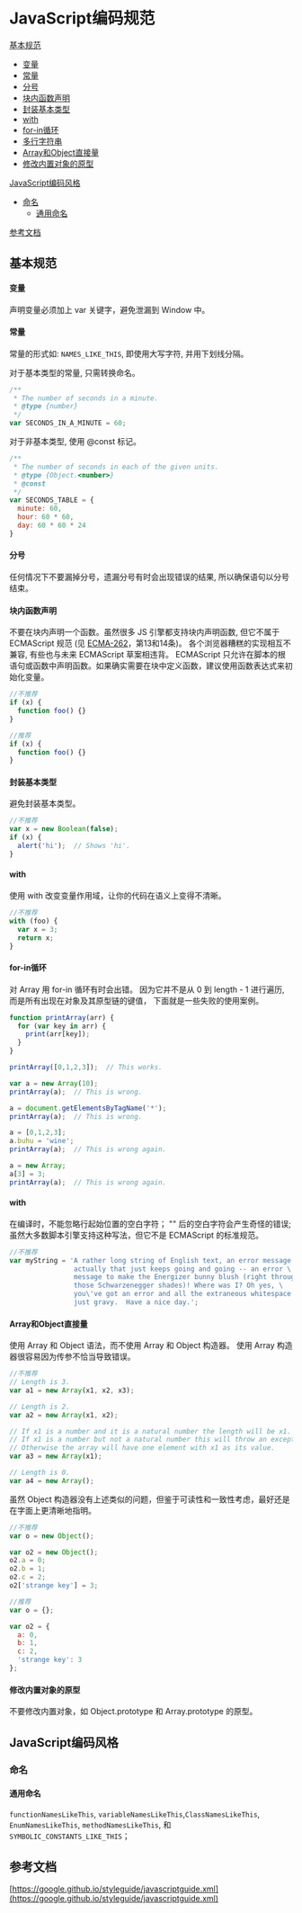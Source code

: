 ﻿
# JavaScript编码规范

[基本规范](#基本规范)
* [变量](#变量)
* [常量](#常量)
* [分号](#分号)
* [块内函数声明](#块内函数声明)
* [封装基本类型](#封装基本类型)
* [with](#with)
* [for-in循环](#for-in循环)
* [多行字符串](#多行字符串)
* [Array和Object直接量](#Array和Object直接量)
* [修改内置对象的原型](#修改内置对象的原型)

[JavaScript编码风格](#javaScript编码风格)
* [命名](#命名)
  * [通用命名](#通用命名)

[参考文档](#参考文档)

## 基本规范

#### 变量
声明变量必须加上 var 关键字，避免泄漏到 Window 中。
#### 常量
常量的形式如: `NAMES_LIKE_THIS`, 即使用大写字符, 并用下划线分隔。

对于基本类型的常量, 只需转换命名。
```javascript
/**
 * The number of seconds in a minute.
 * @type {number}
 */
var SECONDS_IN_A_MINUTE = 60;
```
对于非基本类型, 使用 @const 标记。
```javascript
/**
 * The number of seconds in each of the given units.
 * @type {Object.<number>}
 * @const
 */
var SECONDS_TABLE = {
  minute: 60,
  hour: 60 * 60,
  day: 60 * 60 * 24
}
```
#### 分号
任何情况下不要漏掉分号，遗漏分号有时会出现错误的结果, 所以确保语句以分号结束。
#### 块内函数声明
不要在块内声明一个函数。虽然很多 JS 引擎都支持块内声明函数, 但它不属于 ECMAScript 规范 (见 [ECMA-262](http://www.ecma-international.org/publications/standards/Ecma-262.htm)，第13和14条)。 各个浏览器糟糕的实现相互不兼容, 有些也与未来 ECMAScript 草案相违背。 ECMAScript 只允许在脚本的根语句或函数中声明函数。如果确实需要在块中定义函数，建议使用函数表达式来初始化变量。
```javascript
//不推荐
if (x) {
  function foo() {}
}
```
```javascript
//推荐
if (x) {
  function foo() {}
}
```
#### 封装基本类型
避免封装基本类型。
```javascript
//不推荐
var x = new Boolean(false);
if (x) {
  alert('hi');  // Shows 'hi'.
}
```
#### with
使用 with 改变变量作用域，让你的代码在语义上变得不清晰。
```javascript
//不推荐
with (foo) {
  var x = 3;
  return x;
}
```
#### for-in循环
对 Array 用 for-in 循环有时会出错。 因为它并不是从 0 到 length - 1 进行遍历, 而是所有出现在对象及其原型链的键值， 下面就是一些失败的使用案例。
```javascript
function printArray(arr) {
  for (var key in arr) {
    print(arr[key]);
  }
}

printArray([0,1,2,3]);  // This works.

var a = new Array(10);
printArray(a);  // This is wrong.

a = document.getElementsByTagName('*');
printArray(a);  // This is wrong.

a = [0,1,2,3];
a.buhu = 'wine';
printArray(a);  // This is wrong again.

a = new Array;
a[3] = 3;
printArray(a);  // This is wrong again.
```
#### with
在编译时，不能忽略行起始位置的空白字符； "\" 后的空白字符会产生奇怪的错误; 虽然大多数脚本引擎支持这种写法，但它不是 ECMAScript 的标准规范。
```javascript
//不推荐
var myString = 'A rather long string of English text, an error message \
                actually that just keeps going and going -- an error \
                message to make the Energizer bunny blush (right through \
                those Schwarzenegger shades)! Where was I? Oh yes, \
                you\'ve got an error and all the extraneous whitespace is \
                just gravy.  Have a nice day.';
```
#### Array和Object直接量
使用 Array 和 Object 语法，而不使用 Array 和 Object 构造器。
使用 Array 构造器很容易因为传参不恰当导致错误。
```javascript
//不推荐
// Length is 3.
var a1 = new Array(x1, x2, x3);

// Length is 2.
var a2 = new Array(x1, x2);

// If x1 is a number and it is a natural number the length will be x1.
// If x1 is a number but not a natural number this will throw an exception.
// Otherwise the array will have one element with x1 as its value.
var a3 = new Array(x1);

// Length is 0.
var a4 = new Array();
```
虽然 Object 构造器没有上述类似的问题，但鉴于可读性和一致性考虑，最好还是在字面上更清晰地指明。
```javascript
//不推荐
var o = new Object();

var o2 = new Object();
o2.a = 0;
o2.b = 1;
o2.c = 2;
o2['strange key'] = 3;
```
```javascript
//推荐
var o = {};

var o2 = {
  a: 0,
  b: 1,
  c: 2,
  'strange key': 3
};
```
#### 修改内置对象的原型
不要修改内置对象，如 Object.prototype 和 Array.prototype 的原型。

## JavaScript编码风格

### 命名
#### 通用命名
`functionNamesLikeThis`, `variableNamesLikeThis`,`ClassNamesLikeThis`, `EnumNamesLikeThis`, `methodNamesLikeThis`, 和 `SYMBOLIC_CONSTANTS_LIKE_THIS`；

## 参考文档
[https://google.github.io/styleguide/javascriptguide.xml](https://google.github.io/styleguide/javascriptguide.xml)
